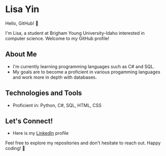 # Lisa Yin

Hello, GitHub! 👋

I'm Lisa, a student at Brigham Young University-Idaho interested in computer science. Welcome to my GitHub profile!

## About Me

- I'm currently learning programming languages such as C# and SQL.
- My goals are to become a proficient in various progamming languages and work more in depth with databases.

## Technologies and Tools

- Proficient in: Python, C#, SQL, HTML, CSS

## Let's Connect!

- Here is my [LinkedIn](www.linkedin.com/in/lisa-yin-1461b8162) profile

Feel free to explore my repositories and don't hesitate to reach out. Happy coding! 🚀
